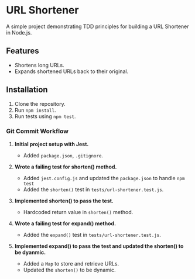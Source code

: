 # URL Shortener

A simple project demonstrating TDD principles for building a URL Shortener in Node.js.

## Features

- Shortens long URLs.
- Expands shortened URLs back to their original.

## Installation

1. Clone the repository.
2. Run `npm install`.
3. Run tests using `npm test`.

### Git Commit Workflow

1. **Initial project setup with Jest.**
   - Added `package.json`, `.gitignore`.

2. **Wrote a failing test for shorten() method.**
   - Added `jest.config.js` and updated the `package.json` to handle `npm test`
   - Added the `shorten()` test in `tests/url-shortener.test.js`.

3. **Implemented shorten() to pass the test.**
   - Hardcoded return value in `shorten()` method.

4. **Wrote a failing test for expand() method.**
   - Added the `expand()` test in `tests/url-shortener.test.js`.

5. **Implemented expand() to pass the test and updated the shorten() to be dyanmic.**
   - Added a `Map` to store and retrieve URLs.
   - Updated the `shorten()` to be dynamic.